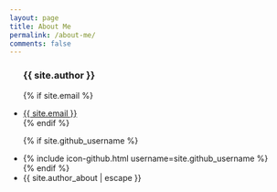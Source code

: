 ```yaml
---
layout: page
title: About Me
permalink: /about-me/
comments: false
---
```


<ul class="contact-list">
  <h3><b>{{ site.author }}</b></h3>

  {% if site.email %}
  <li><a href="mailto:{{ site.email }}">{{ site.email }}</a></li>
  {% endif %}


  {% if site.github_username %}
  <li>
    {% include icon-github.html username=site.github_username %}
  </li>
  {% endif %}


  <li>{{ site.author_about | escape }}</li>
</ul>

